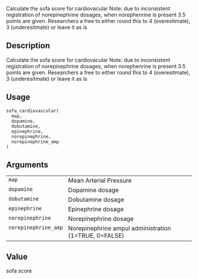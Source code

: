 

Calculate the sofa score for cardiovacular Note: due to inconsistent
registration of norepinephrine dosages, when norephenrine is present 3.5
points are given. Researchers a free to either round this to 4
(overesitmate), 3 (underesitmate) or leave it as is

## Description

Calculate the sofa score for cardiovacular Note: due to inconsistent
registration of norepinephrine dosages, when norephenrine is present 3.5
points are given. Researchers a free to either round this to 4
(overesitmate), 3 (underesitmate) or leave it as is

## Usage

<pre><code class='language-R'>sofa_cardiovascular(
  map,
  dopamine,
  dobutamine,
  epinephrine,
  norepinephrine,
  norepinephrine_amp
)
</code></pre>

## Arguments

<table>
<tr>
<td style="white-space: nowrap; font-family: monospace; vertical-align: top">
<code id="sofa_cardiovascular_:_map">map</code>
</td>
<td>
Mean Arterial Pressure
</td>
</tr>
<tr>
<td style="white-space: nowrap; font-family: monospace; vertical-align: top">
<code id="sofa_cardiovascular_:_dopamine">dopamine</code>
</td>
<td>
Dopamine dosage
</td>
</tr>
<tr>
<td style="white-space: nowrap; font-family: monospace; vertical-align: top">
<code id="sofa_cardiovascular_:_dobutamine">dobutamine</code>
</td>
<td>
Dobutamine dosage
</td>
</tr>
<tr>
<td style="white-space: nowrap; font-family: monospace; vertical-align: top">
<code id="sofa_cardiovascular_:_epinephrine">epinephrine</code>
</td>
<td>
Epinephrine dosage
</td>
</tr>
<tr>
<td style="white-space: nowrap; font-family: monospace; vertical-align: top">
<code id="sofa_cardiovascular_:_norepinephrine">norepinephrine</code>
</td>
<td>
Norepinephrine dosage
</td>
</tr>
<tr>
<td style="white-space: nowrap; font-family: monospace; vertical-align: top">
<code id="sofa_cardiovascular_:_norepinephrine_amp">norepinephrine_amp</code>
</td>
<td>
Norepinephrine ampul administration (1=TRUE, 0=FALSE)
</td>
</tr>
</table>

## Value

sofa score
